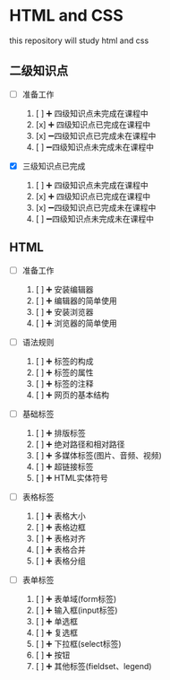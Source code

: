 # HTML and CSS

this repository will study  html and css

## 二级知识点

+ [ ] 准备工作

    1. [ ] :heavy_plus_sign: 四级知识点未完成在课程中
    2. [x] :heavy_plus_sign: 四级知识点已完成在课程中
    3. [x] :heavy_minus_sign:四级知识点已完成未在课程中
    4. [ ] :heavy_minus_sign:四级知识点未完成未在课程中

+ [x] 三级知识点已完成

    1. [ ] :heavy_plus_sign: 四级知识点未完成在课程中
    2. [x] :heavy_plus_sign: 四级知识点已完成在课程中
    3. [x] :heavy_minus_sign:四级知识点已完成未在课程中
    4. [ ] :heavy_minus_sign:四级知识点未完成未在课程中

## HTML

+ [ ] 准备工作

    1. [ ] :heavy_plus_sign: 安装编辑器
    2. [ ] :heavy_plus_sign: 编辑器的简单使用
    3. [ ] :heavy_plus_sign: 安装浏览器
    4. [ ] :heavy_plus_sign: 浏览器的简单使用

+ [ ] 语法规则

    1. [ ] :heavy_plus_sign: 标签的构成
    2. [ ] :heavy_plus_sign: 标签的属性
    3. [ ] :heavy_plus_sign: 标签的注释
    4. [ ] :heavy_plus_sign: 网页的基本结构

+ [ ] 基础标签

    1. [ ] :heavy_plus_sign: 排版标签
    2. [ ] :heavy_plus_sign: 绝对路径和相对路径
    3. [ ] :heavy_plus_sign: 多媒体标签(图片、音频、视频)
    4. [ ] :heavy_plus_sign: 超链接标签
    5. [ ] :heavy_plus_sign: HTML实体符号

+ [ ] 表格标签

    1. [ ] :heavy_plus_sign: 表格大小
    2. [ ] :heavy_plus_sign: 表格边框
    3. [ ] :heavy_plus_sign: 表格对齐
    4. [ ] :heavy_plus_sign: 表格合并
    5. [ ] :heavy_plus_sign: 表格分组

+ [ ] 表单标签

    1. [ ] :heavy_plus_sign: 表单域(form标签)
    2. [ ] :heavy_plus_sign: 输入框(input标签)
    3. [ ] :heavy_plus_sign: 单选框
    4. [ ] :heavy_plus_sign: 复选框
    5. [ ] :heavy_plus_sign: 下拉框(select标签)
    6. [ ] :heavy_plus_sign: 按钮
    7. [ ] :heavy_plus_sign: 其他标签(fieldset、legend)
